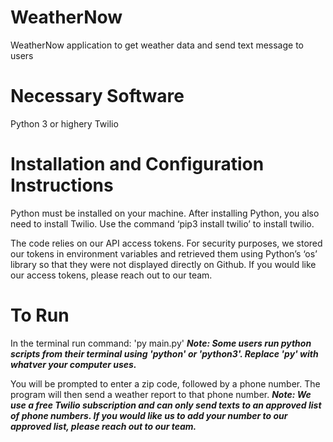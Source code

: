 # WeatherNow
WeatherNow application to get weather data and send text message to users 

# Necessary Software
Python 3 or highery
Twilio

# Installation and Configuration Instructions
Python must be installed on your machine. After installing Python, you also need to install Twilio. Use the command ‘pip3 install twilio’ to install twilio.

The code relies on our API access tokens. For security purposes, we stored our tokens in environment variables and retrieved them using Python’s ‘os’ library so that they were not displayed directly on Github. If you would like our access tokens, please reach out to our team.

# To Run
In the terminal run command: 'py main.py' ***Note: Some users run python scripts from their terminal using 'python' or 'python3'. Replace 'py' with whatver your computer uses.***

You will be prompted to enter a zip code, followed by a phone number. The program will then send a weather report to that phone number. ***Note: We use a free Twilio subscription and can only send texts to an approved list of phone numbers. If you would like us to add your number to our approved list, please reach out to our team.***

